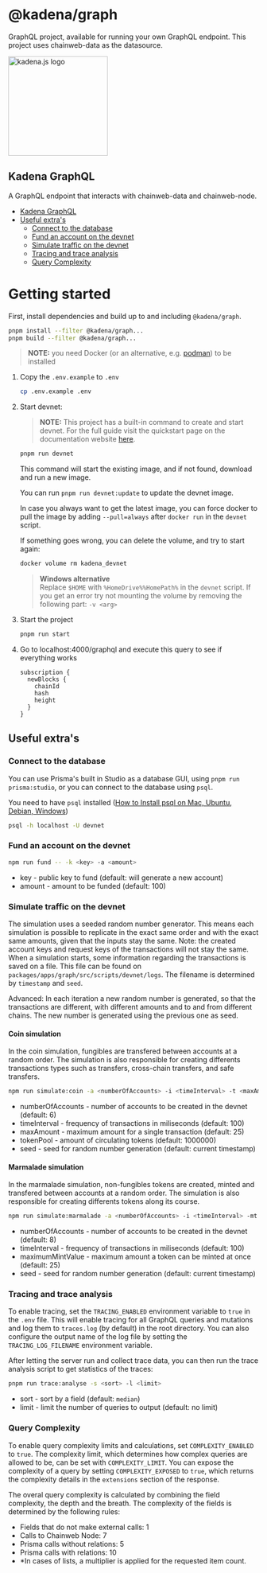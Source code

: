 <!-- genericHeader start -->

# @kadena/graph

GraphQL project, available for running your own GraphQL endpoint. This project
uses chainweb-data as the datasource.

<picture>
  <source srcset="https://raw.githubusercontent.com/kadena-community/kadena.js/main/common/images/Kadena.JS_logo-white.png" media="(prefers-color-scheme: dark)"/>
  <img src="https://raw.githubusercontent.com/kadena-community/kadena.js/main/common/images/Kadena.JS_logo-black.png" width="200" alt="kadena.js logo" />
</picture>

<!-- genericHeader end -->

## Kadena GraphQL

A GraphQL endpoint that interacts with chainweb-data and chainweb-node.

- [Kadena GraphQL](#kadena-graphql)
- [Useful extra's](#useful-extras)
  - [Connect to the database](#connect-to-the-database)
  - [Fund an account on the devnet](#fund-an-account-on-the-devnet)
  - [Simulate traffic on the devnet](#simulate-traffic-on-the-devnet)
  - [Tracing and trace analysis](#tracing-and-trace-analysis)
  - [Query Complexity](#query-complexity)

# Getting started

First, install dependencies and build up to and including `@kadena/graph`.

```sh
pnpm install --filter @kadena/graph...
pnpm build --filter @kadena/graph...
```

> **NOTE:** you need Docker (or an alternative, e.g.
> [podman](https://podman.io/docs/installation)) to be installed

1. Copy the `.env.example` to `.env`

   ```sh
   cp .env.example .env
   ```

2. Start devnet:

   > **NOTE:** This project has a built-in command to create and start devnet.
   > For the full guide visit the quickstart page on the documentation website
   > [here](https://docs.kadena.io/build/quickstart).

   ```sh
   pnpm run devnet
   ```

   This command will start the existing image, and if not found, download and
   run a new image.

   You can run `pnpm run devnet:update` to update the devnet image.

   In case you always want to get the latest image, you can force docker to pull
   the image by adding `--pull=always` after `docker run` in the `devnet`
   script.

   If something goes wrong, you can delete the volume, and try to start again:

   ```sh
   docker volume rm kadena_devnet
   ```

   > **Windows alternative**  
   > Replace `$HOME` with `%HomeDrive%%HomePath%` in the `devnet` script. If you
   > get an error try not mounting the volume by removing the following part:
   > `-v <arg>`

3. Start the project

   ```sh
   pnpm run start
   ```

4. Go to localhost:4000/graphql and execute this query to see if everything
   works

   ```gql
   subscription {
     newBlocks {
       chainId
       hash
       height
     }
   }
   ```

## Useful extra's

### Connect to the database

You can use Prisma's built in Studio as a database GUI, using
`pnpm run prisma:studio`, or you can connect to the database using `psql`.

You need to have `psql` installed
([How to Install psql on Mac, Ubuntu, Debian, Windows](https://www.timescale.com/blog/how-to-install-psql-on-mac-ubuntu-debian-windows/))

```sh
psql -h localhost -U devnet
```

### Fund an account on the devnet

```sh
npm run fund -- -k <key> -a <amount>
```

- key - public key to fund (default: will generate a new account)
- amount - amount to be funded (default: 100)

### Simulate traffic on the devnet

The simulation uses a seeded random number generator. This means each simulation
is possible to replicate in the exact same order and with the exact same
amounts, given that the inputs stay the same. Note: the created account keys and
request keys of the transactions will not stay the same. When a simulation
starts, some information regarding the transactions is saved on a file. This
file can be found on `packages/apps/graph/src/scripts/devnet/logs`. The filename
is determined by `timestamp` and `seed`.

Advanced: In each iteration a new random number is generated, so that the
transactions are different, with different amounts and to and from different
chains. The new number is generated using the previous one as seed.

#### Coin simulation

In the coin simulation, fungibles are transfered between accounts at a random
order. The simulation is also responsible for creating differents transactions
types such as transfers, cross-chain transfers, and safe transfers.

```sh
npm run simulate:coin -a <numberOfAccounts> -i <timeInterval> -t <maxAmount> -tp <tokenPool> -s <seed>
```

- numberOfAccounts - number of accounts to be created in the devnet (default: 6)
- timeInterval - frequency of transactions in miliseconds (default: 100)
- maxAmount - maximum amount for a single transaction (default: 25)
- tokenPool - amount of circulating tokens (default: 1000000)
- seed - seed for random number generation (default: current timestamp)

#### Marmalade simulation

In the marmalade simulation, non-fungibles tokens are created, minted and
transfered between accounts at a random order. The simulation is also
responsible for creating differents tokens along its course.

```sh
npm run simulate:marmalade -a <numberOfAccounts> -i <timeInterval> -mt <maximumMintValue> -s <seed>
```

- numberOfAccounts - number of accounts to be created in the devnet (default: 8)
- timeInterval - frequency of transactions in miliseconds (default: 100)
- maximumMintValue - maximum amount a token can be minted at once (default: 25)
- seed - seed for random number generation (default: current timestamp)

### Tracing and trace analysis

To enable tracing, set the `TRACING_ENABLED` environment variable to `true` in
the `.env` file. This will enable tracing for all GraphQL queries and mutations
and log them to `traces.log` (by default) in the root directory. You can also
configure the output name of the log file by setting the `TRACING_LOG_FILENAME`
environment variable.

After letting the server run and collect trace data, you can then run the trace
analysis script to get statistics of the traces:

```sh
pnpm run trace:analyse -s <sort> -l <limit>
```

- sort - sort by a field (default: `median`)
- limit - limit the number of queries to output (default: no limit)

### Query Complexity

To enable query complexity limits and calculations, set `COMPLEXITY_ENABLED` to
`true`. The complexity limit, which determines how complex queries are allowed
to be, can be set with `COMPLEXITY_LIMIT`. You can expose the complexity of a
query by setting `COMPLEXITY_EXPOSED` to `true`, which returns the complexity
details in the `extensions` section of the response.

The overal query complexity is calculated by combining the field complexity, the
depth and the breath. The complexity of the fields is determined by the
following rules:

- Fields that do not make external calls: 1
- Calls to Chainweb Node: 7
- Prisma calls without relations: 5
- Prisma calls with relations: 10
- \*In cases of lists, a multiplier is applied for the requested item count.
